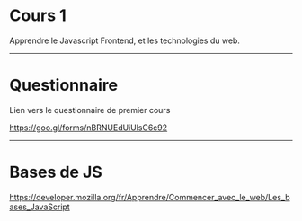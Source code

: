 Cours 1
=======

Apprendre le Javascript Frontend, et les technologies du web.

---

Questionnaire
=============

Lien vers le questionnaire de premier cours

https://goo.gl/forms/nBRNUEdUiUlsC6c92

---

Bases de JS
===========

https://developer.mozilla.org/fr/Apprendre/Commencer_avec_le_web/Les_bases_JavaScript
